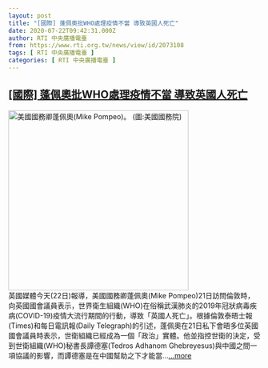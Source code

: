 ```yaml
---
layout: post
title: "[國際] 蓬佩奧批WHO處理疫情不當 導致英國人死亡"
date: 2020-07-22T09:42:31.000Z
author: RTI 中央廣播電臺
from: https://www.rti.org.tw/news/view/id/2073108
tags: [ RTI 中央廣播電臺 ]
categories: [ RTI 中央廣播電臺 ]
---
```

<!--1595410951000-->
[[國際] 蓬佩奧批WHO處理疫情不當 導致英國人死亡](https://www.rti.org.tw/news/view/id/2073108)
------

<div>
<img src="https://static.rti.org.tw/assets/thumbnails/2019/07/11/4d5dcf4eebb0bb99ed2fcd294c8d957a.jpg" width="360" alt="美國國務卿蓬佩奧(Mike Pompeo)。 (圖:美國國務院)" title="美國國務卿蓬佩奧(Mike Pompeo)。 (圖:美國國務院)"><br>英國媒體今天(22日)報導，美國國務卿蓬佩奧(Mike Pompeo)21日訪問倫敦時，向英國國會議員表示，世界衛生組織(WHO)在俗稱武漢肺炎的2019年冠狀病毒疾病(COVID-19)疫情大流行期間的行動，導致「英國人死亡」。根據倫敦泰晤士報(Times)和每日電訊報(Daily Telegraph)的引述，蓬佩奧在21日私下會晤多位英國國會議員時表示，世衛組織已經成為一個「政治」實體。他並指控世衛的決定，受到世衛組織(WHO)秘書長譚德塞(Tedros Adhanom Ghebreyesus)與中國之間一項協議的影響，而譚德塞是在中國幫助之下才能當...<a target="_blank" href="https://www.rti.org.tw/news/view/id/2073108">...more</a>
</div>
